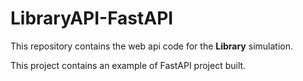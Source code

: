# LibraryAPI-FastAPI

This repository contains the web api code for the **Library** simulation.

This project contains an example of FastAPI project built.
